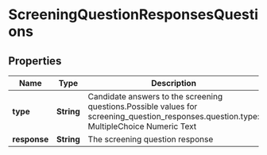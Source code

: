 

# ScreeningQuestionResponsesQuestions


## Properties

| Name | Type | Description | Notes |
|------------ | ------------- | ------------- | -------------|
|**type** | **String** | Candidate answers to the screening questions.Possible values for screening_question_responses.question.type: MultipleChoice  Numeric  Text  |  [optional] |
|**response** | **String** | The screening question response |  [optional] |



